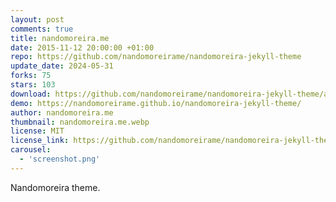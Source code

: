 ```yaml
---
layout: post
comments: true
title: nandomoreira.me
date: 2015-11-12 20:00:00 +01:00
repo: https://github.com/nandomoreirame/nandomoreira-jekyll-theme
update_date: 2024-05-31
forks: 75
stars: 103
download: https://github.com/nandomoreirame/nandomoreira-jekyll-theme/archive/master.zip
demo: https://nandomoreirame.github.io/nandomoreira-jekyll-theme/
author: nandomoreira.me
thumbnail: nandomoreira.me.webp
license: MIT
license_link: https://github.com/nandomoreirame/nandomoreira-jekyll-theme/blob/master/LICENSE
carousel:
  - 'screenshot.png'
---
```


Nandomoreira theme.
